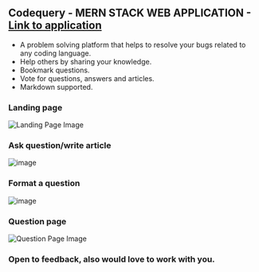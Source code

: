 ## Codequery - MERN STACK WEB APPLICATION - [Link to application](https://codequery.cyclic.app/)

* A problem solving platform that helps to resolve your bugs related to any coding language. 
* Help others by sharing your knowledge.
* Bookmark questions.
* Vote for questions, answers and articles. 
* Markdown supported.

### Landing page

![Landing Page Image](https://user-images.githubusercontent.com/67451786/214229608-074e5f29-b50b-416a-8bdb-2e87ac49347a.png)

### Ask question/write article

![image](https://user-images.githubusercontent.com/67451786/214230835-d4d21269-b068-48c4-85c0-6dcdc9b2736f.png)

### Format a question

![image](https://user-images.githubusercontent.com/67451786/214231124-6a9b56cc-0089-42d8-9bc6-48a5b38e1b3f.png)

### Question page

![Question Page Image](https://user-images.githubusercontent.com/67451786/214230571-012779cc-f1a8-4601-afe7-59ee65078864.png)


### Open to feedback, also would love to work with you.
